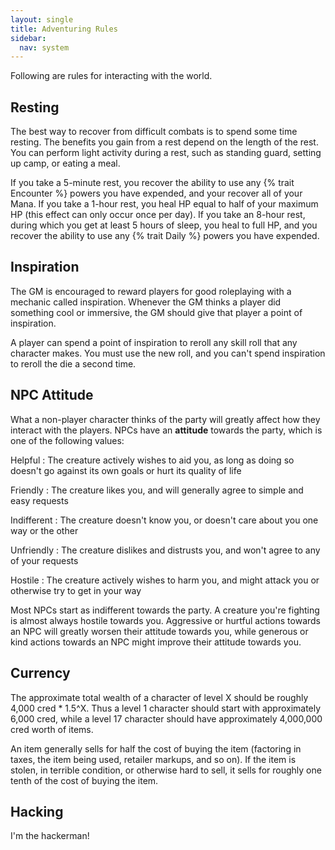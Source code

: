 ```yaml
---
layout: single
title: Adventuring Rules
sidebar:
  nav: system
---
```


Following are rules for interacting with the world.

## Resting

The best way to recover from difficult combats is to spend some time resting. The benefits you gain from a rest depend on the length of the rest. You can perform light activity during a rest, such as standing guard, setting up camp, or eating a meal.

If you take a 5-minute rest, you recover the ability to use any {% trait Encounter %} powers you have expended, and your recover all of your Mana. If you take a 1-hour rest, you heal HP equal to half of your maximum HP (this effect can only occur once per day). If you take an 8-hour rest, during which you get at least 5 hours of sleep, you heal to full HP, and you recover the ability to use any {% trait Daily %} powers you have expended.

## Inspiration

The GM is encouraged to reward players for good roleplaying with a mechanic called inspiration. Whenever the GM thinks a player did something cool or immersive, the GM should give that player a point of inspiration.

A player can spend a point of inspiration to reroll any skill roll that any character makes. You must use the new roll, and you can't spend inspiration to reroll the die a second time.

## NPC Attitude

What a non-player character thinks of the party will greatly affect how they interact with the players. NPCs have an **attitude** towards the party, which is one of the following values:

Helpful
: The creature actively wishes to aid you, as long as doing so doesn't go against its own goals or hurt its quality of life

Friendly
: The creature likes you, and will generally agree to simple and easy requests

Indifferent
: The creature doesn't know you, or doesn't care about you one way or the other

Unfriendly
: The creature dislikes and distrusts you, and won't agree to any of your requests

Hostile
: The creature actively wishes to harm you, and might attack you or otherwise try to get in your way

Most NPCs start as indifferent towards the party. A creature you're fighting is almost always hostile towards you. Aggressive or hurtful actions towards an NPC will greatly worsen their attitude towards you, while generous or kind actions towards an NPC might improve their attitude towards you.

## Currency

The approximate total wealth of a character of level X should be roughly 4,000 cred * 1.5^X. Thus a level 1 character should start with approximately 6,000 cred, while a level 17 character should have approximately 4,000,000 cred worth of items.

An item generally sells for half the cost of buying the item (factoring in taxes, the item being used, retailer markups, and so on). If the item is stolen, in terrible condition, or otherwise hard to sell, it sells for roughly one tenth of the cost of buying the item.

## Hacking

I'm the hackerman!
